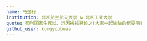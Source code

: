 ```yaml
---
name: 马逸行
institution: 北京航空航天大学 & 北京工业大学
quote: 苟利国家生死以，岂因祸福避趋之!大家一起愉快的玩耍吧!
github_user: kongyoubuaa
---
```

